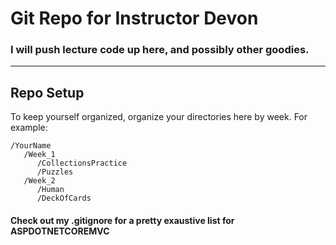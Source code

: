 # Git Repo for Instructor Devon 
### I will push lecture code up here, and possibly other goodies.
---
## Repo Setup
To keep yourself organized, organize your directories here by week.  For example:
```
/YourName
   /Week_1
      /CollectionsPractice
      /Puzzles
   /Week_2
      /Human
      /DeckOfCards
```
#### Check out my .gitignore for a pretty exaustive list for ASPDOTNETCOREMVC

